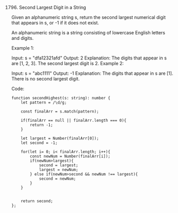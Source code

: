 1796. Second Largest Digit in a String

Given an alphanumeric string s, return the second largest numerical digit that appears in s, or -1 if it does not exist.

An alphanumeric string is a string consisting of lowercase English letters and digits.

 

Example 1:

Input: s = "dfa12321afd"
Output: 2
Explanation: The digits that appear in s are [1, 2, 3]. The second largest digit is 2.
Example 2:

Input: s = "abc1111"
Output: -1
Explanation: The digits that appear in s are [1]. There is no second largest digit. 

Code:

```
function secondHighest(s: string): number {
    let pattern = /\d/g;
    
    const finalArr = s.match(pattern);
    
    if(finalArr == null || finalArr.length === 0){
        return -1;
    }

    let largest = Number(finalArr[0]);
    let second = -1;
    
    for(let i= 0; i< finalArr.length; i++){
        const newNum = Number(finalArr[i]);
        if(newNum>largest){
            second = largest;
            largest = newNum;
        } else if(newNum>second && newNum !== largest){
            second = newNum;
        }
    }
    
    
    return second;
};
```
